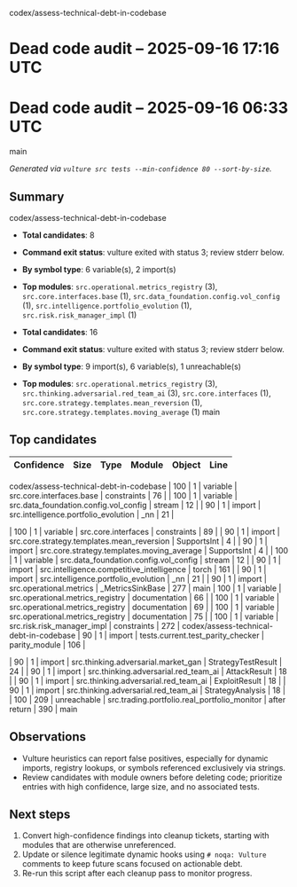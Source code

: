  codex/assess-technical-debt-in-codebase
# Dead code audit – 2025-09-16 17:16 UTC

# Dead code audit – 2025-09-16 06:33 UTC
 main

*Generated via `vulture src tests --min-confidence 80 --sort-by-size`.*

## Summary

 codex/assess-technical-debt-in-codebase
- **Total candidates**: 8
- **Command exit status**: vulture exited with status 3; review stderr below.
- **By symbol type**: 6 variable(s), 2 import(s)
- **Top modules**: `src.operational.metrics_registry` (3), `src.core.interfaces.base` (1), `src.data_foundation.config.vol_config` (1), `src.intelligence.portfolio_evolution` (1), `src.risk.risk_manager_impl` (1)

- **Total candidates**: 16
- **Command exit status**: vulture exited with status 3; review stderr below.
- **By symbol type**: 9 import(s), 6 variable(s), 1 unreachable(s)
- **Top modules**: `src.operational.metrics_registry` (3), `src.thinking.adversarial.red_team_ai` (3), `src.core.interfaces` (1), `src.core.strategy.templates.mean_reversion` (1), `src.core.strategy.templates.moving_average` (1)
 main

## Top candidates

| Confidence | Size | Type | Module | Object | Line |
| --- | --- | --- | --- | --- | --- |
 codex/assess-technical-debt-in-codebase
| 100 | 1 | variable | src.core.interfaces.base | constraints | 76 |
| 100 | 1 | variable | src.data_foundation.config.vol_config | stream | 12 |
| 90 | 1 | import | src.intelligence.portfolio_evolution | _nn | 21 |

| 100 | 1 | variable | src.core.interfaces | constraints | 89 |
| 90 | 1 | import | src.core.strategy.templates.mean_reversion | SupportsInt | 4 |
| 90 | 1 | import | src.core.strategy.templates.moving_average | SupportsInt | 4 |
| 100 | 1 | variable | src.data_foundation.config.vol_config | stream | 12 |
| 90 | 1 | import | src.intelligence.competitive_intelligence | torch | 161 |
| 90 | 1 | import | src.intelligence.portfolio_evolution | _nn | 21 |
| 90 | 1 | import | src.operational.metrics | _MetricsSinkBase | 277 |
 main
| 100 | 1 | variable | src.operational.metrics_registry | documentation | 66 |
| 100 | 1 | variable | src.operational.metrics_registry | documentation | 69 |
| 100 | 1 | variable | src.operational.metrics_registry | documentation | 75 |
| 100 | 1 | variable | src.risk.risk_manager_impl | constraints | 272 |
 codex/assess-technical-debt-in-codebase
| 90 | 1 | import | tests.current.test_parity_checker | parity_module | 106 |

| 90 | 1 | import | src.thinking.adversarial.market_gan | StrategyTestResult | 24 |
| 90 | 1 | import | src.thinking.adversarial.red_team_ai | AttackResult | 18 |
| 90 | 1 | import | src.thinking.adversarial.red_team_ai | ExploitResult | 18 |
| 90 | 1 | import | src.thinking.adversarial.red_team_ai | StrategyAnalysis | 18 |
| 100 | 209 | unreachable | src.trading.portfolio.real_portfolio_monitor | after return | 390 |
 main

## Observations

- Vulture heuristics can report false positives, especially for dynamic imports, registry lookups, or symbols referenced exclusively via strings.
- Review candidates with module owners before deleting code; prioritize entries with high confidence, large size, and no associated tests.

## Next steps

1. Convert high-confidence findings into cleanup tickets, starting with modules that are otherwise unreferenced.
2. Update or silence legitimate dynamic hooks using `# noqa: Vulture` comments to keep future scans focused on actionable debt.
3. Re-run this script after each cleanup pass to monitor progress.
